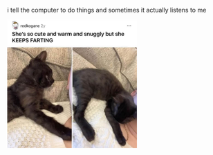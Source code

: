 i tell the computer to do things and sometimes it actually listens to me
<!--START_SECTION:update_image-->
<img src=https://raw.githubusercontent.com/sneakykestrel/sneakykestrel/main/.github/images/she-KEEPS-FARTING.jpg height="" width="300" align=left alt=kitty />
<!--END_SECTION:update_image-->

